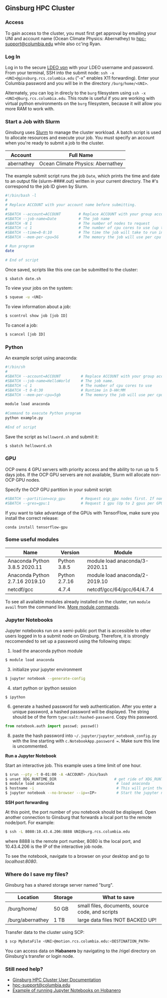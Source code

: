 ## Ginsburg HPC Cluster 


### Access
To gain access to the cluster, you must first get approval by emailing your UNI and account name (Ocean Climate Physics: Abernathey) to [hpc-support@columbia.edu](hpc-support@columbia.edu) while also cc'ing Ryan.

### Log In
Log in to the secure [LDEO vpn](https://ldeo-it.ldeo.columbia.edu/content/vpn-virtual-private-network) with your LDEO username and password. From your terminal, SSH into the submit node: ```ssh -x <UNI>@ginsburg.rcs.columbia.edu``` ("-x" enables X11 forwarding). Enter your Columbia password and you will be in the directory ```/burg/home/<UNI>```. 

Alternately, you can log in direcly to the `burg` filesystem using ```ssh -x <UNI>@burg.rcs.columbia.edu```. This route is useful if you are working with virtual python environments on the `burg` filesystem, because it will allow you more RAM to work with. 

### Start a Job with Slurm

Ginsburg uses [Slurm](https://slurm.schedmd.com/documentation.html) to manage the cluster workload. A batch script is used to allocate resources and execute your job. You must specify an account when you're ready to submit a job to the cluster. 

| Account |  Full Name  |  
|----------|-------------|
| abernathey |    Ocean Climate Physics: Abernathey   |  

The example submit script runs the job ```Date```, which prints the time and date to an output file (slurm-####.out) written in your current directory. The #'s correspond to the job ID given by Slurm. 

```bash
#!/bin/bash -l
#
# Replace ACCOUNT with your account name before submitting.
#
#SBATCH --account=ACCOUNT        # Replace ACCOUNT with your group account name
#SBATCH --job-name=Date          # The job name
#SBATCH -N 1                     # The number of nodes to request
#SBATCH -c 1                     # The number of cpu cores to use (up to 32 cores per server)
#SBATCH --time=0-0:10            # The time the job will take to run in D-HH:MM
#SBATCH --mem-per-cpu=5G         # The memory the job will use per cpu core

# Run program
date
 
# End of script
```

Once saved, scripts like this one can be submitted  to the cluster:
```bash
$ sbatch date.sh
```
To view your jobs on the system:
```bash
$ squeue -u <UNI>
```
To view information about a job:
```bash
$ scontrol show job [job ID]
```
To cancel a job:
```bash
$ scancel [job ID]
```

### Python 
An example script using anaconda:
```bash
#!/bin/sh
#
#SBATCH --account=ACCOUNT         # Replace ACCOUNT with your group account name
#SBATCH --job-name=HelloWorld     # The job name.
#SBATCH -c 1                      # The number of cpu cores to use
#SBATCH -t 0-0:30                 # Runtime in D-HH:MM
#SBATCH --mem-per-cpu=5gb         # The memory the job will use per cpu core
 
module load anaconda
 
#Command to execute Python program
python example.py
 
#End of script
```
Save the script as `helloword.sh` and submit it:
```bash
$ sbatch helloword.sh
```


### GPU 
OCP owns 4 GPU servers with priority access and the ability to run up to 5 days jobs. If the OCP GPU servers are not available, Slurm will allocate non-OCP GPU nodes.

Specify the OCP GPU partition in your submit script:
```bash
#SBATCH --partition=ocp_gpu       # Request ocp_gpu nodes first. If none are available, the scheduler will request non-OCP gpu nodes.
#SBATCH --gres=gpu:1              # Request 1 gpu (Up to 2 gpus per GPU node)

```

If you want to take advantage of the GPUs with TensorFlow, make sure you install the correct release:

```conda install tensorflow-gpu```

### Some useful modules

| Name | Version  | Module  |  
|----------|-------------|-------------|
| Anaconda Python 3.8.5 2020.11 | Python 3.8.5 | module load anaconda/3-2020.11 |  
| Anaconda Python  2.7.16 2019.10 | Python 2.7.16 | module load anaconda/2-2019.10 |  
| netcdf/gcc | 4.7.4 | netcdf/gcc/64/gcc/64/4.7.4 |

To see all available modules already installed on the cluster, run `module avail` from the command line. [More module commands](https://lmod.readthedocs.io/en/latest/010_user.html).

### Jupyter Notebooks
Jupyter notebooks run on a semi-public port that is accessible to other users logged in to a submit node on Ginsburg. Therefore, it is strongly reccomended to set up a password using the following steps:
1. load the anaconda python module
```bash
$ module load anaconda
```
3. initialize your jupyter environment
```bash
$ jupyter notebook --generate-config
```
4. start python or ipython session
```
$ ipython
```
6. generate a hashed password for web authentication. After you enter a unique password, a hashed password will be displayed. The string should be of the form ```type:salt:hashed-password```. Copy this password. 
```python
from notebook.auth import passwd; passwd()
```
8. paste the hash password into `~/.jupyter/jupyter_notebook_config.py` with the line starting with `c.NotebookApp.password =`. Make sure this line is uncommented.

**Run a Jupyter Notebook**

Start an interactive job. This example uses a time limit of one hour. 
```bash
$ srun --pty -t 0-01:00 -A <ACCOUNT> /bin/bash
$ unset XDG_RUNTIME_DIR                          # get ride of XDG_RUNTIME_DIR environment variable
$ module load anaconda                            # load anaconda
$ hostname -i                                     # This will print the IP of your interactive job node
$ jupyter notebook --no-browser --ip=<IP>         # Start the jupyter notebook with your node IP
```
**SSH port forwarding**

At this point, the port number of you notebook should be displayed. Open another connection to Ginsburg that forwards a local port to the remote node/port. For example:
```bash
$ ssh -L 8080:10.43.4.206:8888 UNI@burg.rcs.columbia.edu
```
where 8888 is the remote port number, 8080 is the local port, and 10.43.4.206 is the IP of the interactive job node.

To see the notebook, navigate to a browser on your desktop and go to *localhost:8080*. 

### Where do I save my files?
Ginsburg has a shared storage server named "burg".

| Location | Storage  | What to save  |  
|----------|-------------|-------------|
| /burg/home/<UNI> | 50 GB | small files, documents, source code, and scripts | 
| /burg/abernathey | 1 TB | large data files !NOT BACKED UP! | 


Transfer data to the cluster using SCP:
```bash
$ scp MyDataFile <UNI>@motion.rcs.columbia.edu:<DESTINATION_PATH>
```
You can access data on **Habanero** by navigating to the /rigel directory on Ginsburg's transfer or login node. 

### Still need help?
- [Ginsburg HPC Cluster User Documentation](https://confluence.columbia.edu/confluence/display/rcs/Ginsburg+HPC+Cluster+User+Documentation)
- hpc-support@columbia.edu
- [Example of running Jupyter Notebooks on Hobanero](https://rabernat.github.io/research_computing/running-jupyter-notebooks-on-habanero.html)
